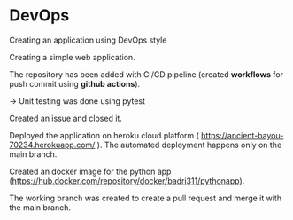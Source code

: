 # DevOps
Creating an application using DevOps style

Creating a simple web application.

The repository has been added with CI/CD pipeline (created **workflows** for push commit using **github actions**).

  -> Unit testing was done using pytest
  
Created an issue and closed it.

Deployed the application on heroku cloud platform ( https://ancient-bayou-70234.herokuapp.com/ ).
The automated deployment happens only on the main branch.

Created an docker image for the python app (https://hub.docker.com/repository/docker/badri311/pythonapp).


The working branch was created to create a pull request and merge it with the main branch.






